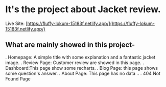 # It's the project about Jacket review.

Live Site: [https://fluffy-lokum-15183f.netlify.app/](https://fluffy-lokum-15183f.netlify.app/)

## What are mainly showed in this project-

. Homepage: A simple title with some explanation and a fantastic jacket image.
. Review Page: Customer review are showed in this page.
. Dashboard:This page show some recharts.
. Blog Page: this page shows some question's answer.
. About Page: This page has no data ..
. 404 Not Found Page
